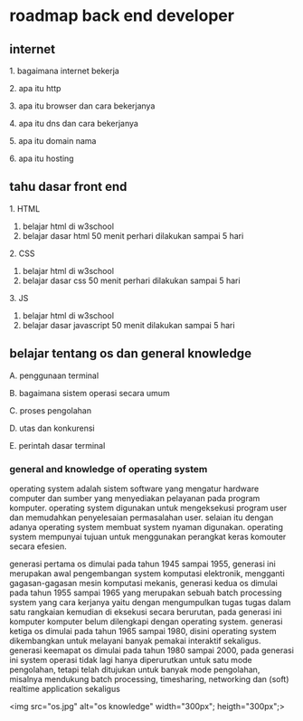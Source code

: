 <h1>roadmap back end developer</h1>

<h2>internet</h2>

<p>1. bagaimana internet bekerja</p>
<p>2. apa itu http</p>
<p>3. apa itu browser dan cara bekerjanya</p>
<p>4. apa itu dns dan cara bekerjanya</p>
<p>5. apa itu domain nama</p>
<p>6. apa itu hosting</p>






<h2>tahu dasar front end</h2>
<p>1. HTML</p>
<ol>
    <li>belajar html di w3school</li>
    <li>belajar dasar html 50 menit perhari dilakukan sampai 5 hari </li>
</ol>

<p>2. CSS</p>
<ol>
    <li>belajar html di w3school</li>
    <li>belajar dasar css 50 menit perhari dilakukan sampai 5 hari </li>
</ol>

<p>3. JS</p>
<ol>
    <li>belajar html di w3school</li>
    <li>belajar dasar javascript 50 menit dilakukan sampai 5 hari </li>
</ol>
    
<h2>belajar tentang os dan general knowledge</h2>

<p>A. penggunaan terminal</p>
<p>B. bagaimana sistem operasi secara umum</p>
<p>C. proses pengolahan</p>
<p>D. utas dan konkurensi</p>
<p>E. perintah dasar terminal</p>

<h3> general and knowledge of operating system</h3>

<p>operating system adalah sistem software yang mengatur hardware computer dan sumber yang menyediakan pelayanan pada program komputer. operating system digunakan untuk mengeksekusi program user dan memudahkan penyelesaian permasalahan user. selaian itu dengan adanya operating system membuat system nyaman digunakan. operating system mempunyai tujuan untuk menggunakan perangkat keras komouter secara efesien.</p>

<p>generasi pertama os dimulai pada tahun 1945 sampai 1955, generasi ini merupakan awal pengembangan system komputasi elektronik, mengganti gagasan-gagasan mesin komputasi mekanis, generasi kedua os dimulai pada tahun 1955 sampai 1965 yang merupakan sebuah batch processing system yang cara kerjanya yaitu dengan mengumpulkan tugas tugas dalam satu rangkaian kemudian di eksekusi secara berurutan, pada generasi ini komputer komputer belum dilengkapi dengan operating system. generasi ketiga os dimulai pada tahun 1965 sampai 1980, disini operating system dikembangkan untuk melayani banyak pemakai interaktif sekaligus. generasi keemapat os dimulai pada tahun 1980 sampai 2000, pada generasi ini system operasi tidak lagi hanya diperurutkan untuk satu mode pengolahan, tetapi telah ditujukan untuk banyak mode pengolahan, misalnya mendukung batch processing, timesharing, networking dan (soft) realtime application sekaligus




</p>

<img src="os.jpg" alt="os knowledge" width="300px"; heigth="300px";>
